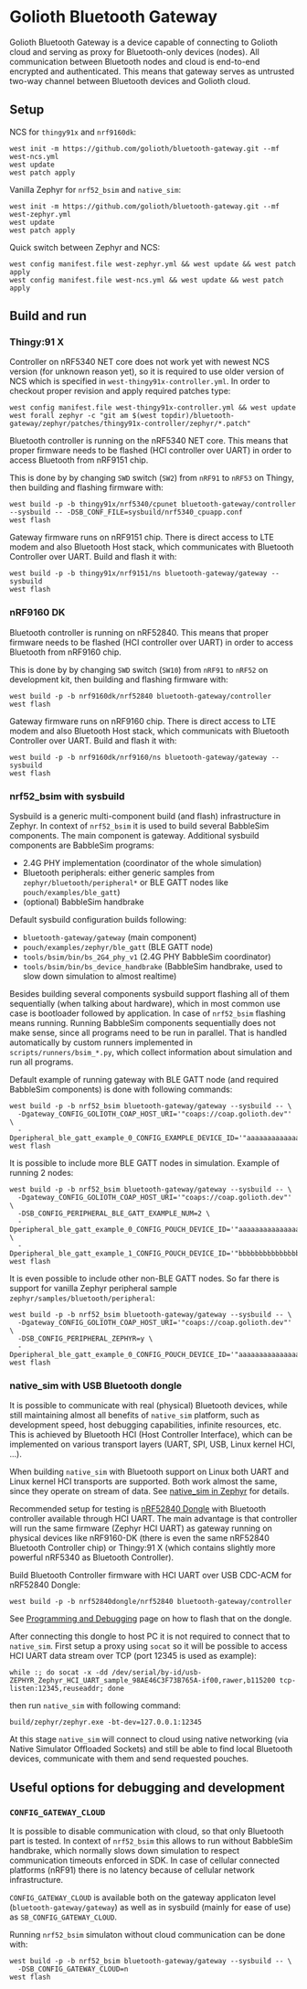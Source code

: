 # Golioth Bluetooth Gateway

Golioth Bluetooth Gateway is a device capable of connecting to Golioth
cloud and serving as proxy for Bluetooth-only devices (nodes). All
communication between Bluetooth nodes and cloud is end-to-end encrypted
and authenticated. This means that gateway serves as untrusted two-way
channel between Bluetooth devices and Golioth cloud.

## Setup

NCS for `thingy91x` and `nrf9160dk`:

```
west init -m https://github.com/golioth/bluetooth-gateway.git --mf west-ncs.yml
west update
west patch apply
```

Vanilla Zephyr for `nrf52_bsim` and `native_sim`:
```
west init -m https://github.com/golioth/bluetooth-gateway.git --mf west-zephyr.yml
west update
west patch apply
```

Quick switch between Zephyr and NCS:

```
west config manifest.file west-zephyr.yml && west update && west patch apply
west config manifest.file west-ncs.yml && west update && west patch apply
```

## Build and run

### Thingy:91 X

Controller on nRF5340 NET core does not work yet with newest NCS
version (for unknown reason yet), so it is required to use older version
of NCS which is specified in `west-thingy91x-controller.yml`. In order
to checkout proper revision and apply required patches type:

```
west config manifest.file west-thingy91x-controller.yml && west update
west forall zephyr -c "git am $(west topdir)/bluetooth-gateway/zephyr/patches/thingy91x-controller/zephyr/*.patch"
```

Bluetooth controller is running on the nRF5340 NET core. This means that proper
firmware needs to be flashed (HCI controller over UART) in order to
access Bluetooth from nRF9151 chip.

This is done by by changing `SWD` switch (`SW2`) from `nRF91` to `nRF53`
on Thingy, then building and flashing firmware with:

```
west build -p -b thingy91x/nrf5340/cpunet bluetooth-gateway/controller --sysbuild -- -DSB_CONF_FILE=sysbuild/nrf5340_cpuapp.conf
west flash
```

Gateway firmware runs on nRF9151 chip. There is direct access to LTE
modem and also Bluetooth Host stack, which communicates with Bluetooth
Controller over UART. Build and flash it with:

```
west build -p -b thingy91x/nrf9151/ns bluetooth-gateway/gateway --sysbuild
west flash
```

### nRF9160 DK

Bluetooth controller is running on nRF52840. This means that proper
firmware needs to be flashed (HCI controller over UART) in order to
access Bluetooth from nRF9160 chip.

This is done by by changing `SWD` switch (`SW10`) from `nRF91` to
`nRF52` on development kit, then building and flashing firmware with:

```
west build -p -b nrf9160dk/nrf52840 bluetooth-gateway/controller
west flash
```

Gateway firmware runs on nRF9160 chip. There is direct access to LTE
modem and also Bluetooth Host stack, which communicats with Bluetooth
Controller over UART. Build and flash it with:

```
west build -p -b nrf9160dk/nrf9160/ns bluetooth-gateway/gateway --sysbuild
west flash
```

### nrf52_bsim with sysbuild

Sysbuild is a generic multi-component build (and flash) infrastructure
in Zephyr. In context of `nrf52_bsim` it is used to build several
BabbleSim components. The main component is gateway. Additional sysbuild
components are BabbleSim programs:

  * 2.4G PHY implementation (coordinator of the whole simulation)
  * Bluetooth peripherals: either generic samples from
    `zephyr/bluetooth/peripheral*` or BLE GATT nodes like
    `pouch/examples/ble_gatt`)
  * (optional) BabbleSim handbrake

Default sysbuild configuration builds following:

  * `bluetooth-gateway/gateway` (main component)
  * `pouch/examples/zephyr/ble_gatt` (BLE GATT node)
  * `tools/bsim/bin/bs_2G4_phy_v1` (2.4G PHY BabbleSim coordinator)
  * `tools/bsim/bin/bs_device_handbrake` (BabbleSim handbrake, used to
    slow down simulation to almost realtime)

Besides building several components sysbuild support flashing all of
them sequentially (when talking about hardware), which in most common
use case is bootloader followed by application. In case of `nrf52_bsim`
flashing means running. Running BabbleSim components sequentially does
not make sense, since all programs need to be run in parallel. That is
handled automatically by custom runners implemented in
`scripts/runners/bsim_*.py`, which collect information about simulation
and run all programs.

Default example of running gateway with BLE GATT node (and required
BabbleSim components) is done with following commands:

```
west build -p -b nrf52_bsim bluetooth-gateway/gateway --sysbuild -- \
  -Dgateway_CONFIG_GOLIOTH_COAP_HOST_URI='"coaps://coap.golioth.dev"' \
  -Dperipheral_ble_gatt_example_0_CONFIG_EXAMPLE_DEVICE_ID='"aaaaaaaaaaaaaaaaaaaaaaaa"'
west flash
```

It is possible to include more BLE GATT nodes in simulation. Example of
running 2 nodes:
```
west build -p -b nrf52_bsim bluetooth-gateway/gateway --sysbuild -- \
  -Dgateway_CONFIG_GOLIOTH_COAP_HOST_URI='"coaps://coap.golioth.dev"' \
  -DSB_CONFIG_PERIPHERAL_BLE_GATT_EXAMPLE_NUM=2 \
  -Dperipheral_ble_gatt_example_0_CONFIG_POUCH_DEVICE_ID='"aaaaaaaaaaaaaaaaaaaaaaaa"' \
  -Dperipheral_ble_gatt_example_1_CONFIG_POUCH_DEVICE_ID='"bbbbbbbbbbbbbbbbbbbbbbbb"'
west flash
```

It is even possible to include other non-BLE GATT nodes. So far there
is support for vanilla Zephyr peripheral sample
`zephyr/samples/bluetooth/peripheral`:

```
west build -p -b nrf52_bsim bluetooth-gateway/gateway --sysbuild -- \
  -Dgateway_CONFIG_GOLIOTH_COAP_HOST_URI='"coaps://coap.golioth.dev"' \
  -DSB_CONFIG_PERIPHERAL_ZEPHYR=y \
  -Dperipheral_ble_gatt_example_0_CONFIG_POUCH_DEVICE_ID='"aaaaaaaaaaaaaaaaaaaaaaaa"'
west flash
```

### native_sim with USB Bluetooth dongle

It is possible to communicate with real (physical) Bluetooth devices,
while still maintaining almost all benefits of `native_sim` platform,
such as development speed, host debugging capabilities, infinite
resources, etc. This is achieved by Bluetooth HCI (Host Controller
Interface), which can be implemented on various transport layers (UART,
SPI, USB, Linux kernel HCI, ...).

When building `native_sim` with Bluetooth support on Linux both UART and
Linux kernel HCI transports are supported. Both work almost the same,
since they operate on stream of data. See [native_sim in
Zephyr](https://docs.zephyrproject.org/4.1.0/boards/native/native_sim/doc/index.html)
for details.

Recommended setup for testing is [nRF52840
Dongle](https://docs.zephyrproject.org/latest/boards/nordic/nrf52840dongle/doc/index.html)
with Bluetooth controller available through HCI UART. The main advantage
is that controller will run the same firmware (Zephyr HCI UART) as
gateway running on physical devices like nRF9160-DK (there is even the
same nRF52840 Bluetooth Controller chip) or Thingy:91 X (which contains
slightly more powerful nRF5340 as Bluetooth Controller).

Build Bluetooth Controller firmware with HCI UART over USB CDC-ACM for
nRF52840 Dongle:

```
west build -p -b nrf52840dongle/nrf52840 bluetooth-gateway/controller
```

See [Programming and
Debugging](https://docs.zephyrproject.org/latest/boards/nordic/nrf52840dongle/doc/index.html#programming-and-debugging)
page on how to flash that on the dongle.

After connecting this dongle to host PC it is not required to connect
that to `native_sim`. First setup a proxy using `socat` so it will be
possible to access HCI UART data stream over TCP (port 12345 is used as
example):

```
while :; do socat -x -dd /dev/serial/by-id/usb-ZEPHYR_Zephyr_HCI_UART_sample_98AE46C3F73B765A-if00,rawer,b115200 tcp-listen:12345,reuseaddr; done
```

then run `native_sim` with following command:

```
build/zephyr/zephyr.exe -bt-dev=127.0.0.1:12345
```

At this stage `native_sim` will connect to cloud using native networking
(via Native Simulator Offloaded Sockets) and still be able to find local
Bluetooth devices, communicate with them and send requested pouches.

## Useful options for debugging and development

### `CONFIG_GATEWAY_CLOUD`

It is possible to disable communication with cloud, so that only
Bluetooth part is tested. In context of `nrf52_bsim` this allows to run
without BabbleSim handbrake, which normally slows down simulation to
respect communication timeouts enforced in SDK. In case of cellular
connected platforms (nRF91) there is no latency because of cellular
network infrastructure.

`CONFIG_GATEWAY_CLOUD` is available both on the gateway applicaton level
(`bluetooth-gateway/gateway`) as well as in sysbuild (mainly for ease of
use) as `SB_CONFIG_GATEWAY_CLOUD`.

Running `nrf52_bsim` simulaton without cloud communication can be done
with:

```
west build -p -b nrf52_bsim bluetooth-gateway/gateway --sysbuild -- \
  -DSB_CONFIG_GATEWAY_CLOUD=n
west flash
```

